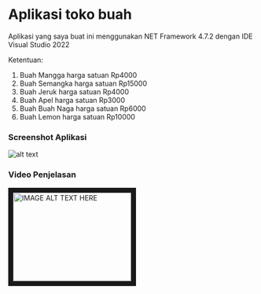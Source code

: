 # Aplikasi toko buah

Aplikasi yang saya buat ini menggunakan NET Framework 4.7.2 dengan IDE Visual Studio 2022

Ketentuan:
1.	Buah Mangga harga satuan Rp4000
2.	Buah Semangka harga satuan Rp15000
3.	Buah Jeruk harga satuan Rp4000
4.	Buah Apel harga satuan Rp3000
5.	Buah Buah Naga harga satuan Rp6000
6.	Buah Lemon harga satuan Rp10000

### Screenshot Aplikasi
![alt text](https://i.imgur.com/RfKrZgP.png "Gambar Aplikasi")

### Video Penjelasan
<a href="https://www.youtube.com/embed/hMbvDHy547Y" title="YouTube video player" target="_blank"><img src="https://i.imgur.com/RfKrZgP.png" 
alt="IMAGE ALT TEXT HERE" width="240" height="180" border="10" /></a>
